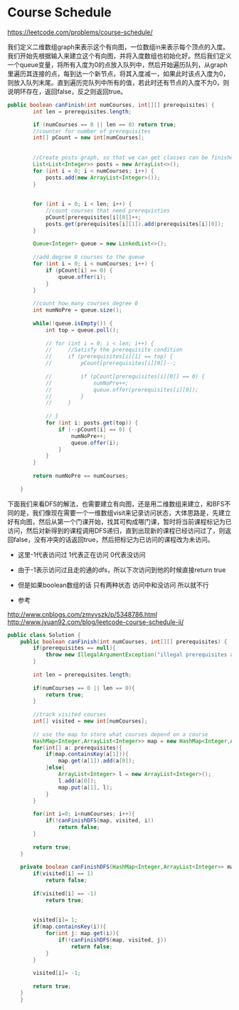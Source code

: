 # Course Schedule

https://leetcode.com/problems/course-schedule/


我们定义二维数组graph来表示这个有向图，一位数组in来表示每个顶点的入度。我们开始先根据输入来建立这个有向图，并将入度数组也初始化好。然后我们定义一个queue变量，将所有入度为0的点放入队列中，然后开始遍历队列，从graph里遍历其连接的点，每到达一个新节点，将其入度减一，如果此时该点入度为0，则放入队列末尾。直到遍历完队列中所有的值，若此时还有节点的入度不为0，则说明环存在，返回false，反之则返回true。



```java
public boolean canFinish(int numCourses, int[][] prerequisites) {
        int len = prerequisites.length;

        if (numCourses == 0 || len == 0) return true;
        //counter for number of prerequisites
        int[] pCount = new int[numCourses];
        
        
        //Create posts graph, so that we can get classes can be finished after index class is finished
        List<List<Integer>> posts = new ArrayList<>();
        for (int i = 0; i < numCourses; i++) {
            posts.add(new ArrayList<Integer>());
        }
        
        
        for (int i = 0; i < len; i++) {
            //count courses that need prerequisties
            pCount[prerequisites[i][0]]++;
            posts.get(prerequisites[i][1]).add(prerequisites[i][0]);
        }
        
        Queue<Integer> queue = new LinkedList<>();
        
        //add degree 0 courses to the queue
        for (int i = 0; i < numCourses; i++) {
            if (pCount[i] == 0) {
                queue.offer(i);
            }
        }
        
        //count how many courses degree 0
        int numNoPre = queue.size();
        
        while(!queue.isEmpty()) {
            int top = queue.poll();
            
            // for (int i = 0; i < len; i++) {
            //     //Satisfy the prerequisite condition
            //     if (prerequisites[i][1] == top) {
            //         pCount[prerequisites[i][0]]--;
                    
            //         if (pCount[prerequisites[i][0]] == 0) {
            //             numNoPre++;
            //             queue.offer(prerequisites[i][0]);
            //         }
            //     }
                
            // }
            for (int i: posts.get(top)) {
                if (--pCount[i] == 0) {
                    numNoPre++;
                    queue.offer(i);
                }
            }
        }
        
        return numNoPre == numCourses;
        
    }
```

下面我们来看DFS的解法，也需要建立有向图，还是用二维数组来建立，和BFS不同的是，我们像现在需要一个一维数组visit来记录访问状态，大体思路是，先建立好有向图，然后从第一个门课开始，找其可构成哪门课，暂时将当前课程标记为已访问，然后对新得到的课程调用DFS递归，直到出现新的课程已经访问过了，则返回false，没有冲突的话返回true，然后把标记为已访问的课程改为未访问。

* 这里-1代表访问过 1代表正在访问 0代表没访问
* 由于-1表示访问过且走的通的dfs，所以下次访问到他的时候直接return true
* 但是如果boolean数组的话 只有两种状态 访问中和没访问 所以就不行

* 参考

http://www.cnblogs.com/zmyvszk/p/5348786.html
http://www.jyuan92.com/blog/leetcode-course-schedule-ii/

```java
public class Solution {
    public boolean canFinish(int numCourses, int[][] prerequisites) {
        if(prerequisites == null){
            throw new IllegalArgumentException("illegal prerequisites array");
        }
     
        int len = prerequisites.length;
     
        if(numCourses == 0 || len == 0){
            return true;
        }
     
        //track visited courses
        int[] visited = new int[numCourses];
     
        // use the map to store what courses depend on a course 
        HashMap<Integer,ArrayList<Integer>> map = new HashMap<Integer,ArrayList<Integer>>();
        for(int[] a: prerequisites){
            if(map.containsKey(a[1])){
                map.get(a[1]).add(a[0]);
            }else{
                ArrayList<Integer> l = new ArrayList<Integer>();
                l.add(a[0]);
                map.put(a[1], l);
            }
        }
     
        for(int i=0; i<numCourses; i++){
            if(!canFinishDFS(map, visited, i))
                return false;
        }
     
        return true;
    }
     
    private boolean canFinishDFS(HashMap<Integer,ArrayList<Integer>> map, int[] visited, int i){
        if(visited[i] == 1) 
            return false;
            
        if(visited[i] == -1) 
            return true;
        
     
        visited[i]= 1;
        if(map.containsKey(i)){
            for(int j: map.get(i)){
                if(!canFinishDFS(map, visited, j)) 
                    return false;
            }
        }
     
        visited[i]= -1;
     
        return true;
    }
    }
```
